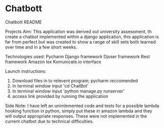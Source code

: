 # Chatbott
Chatbott README

Projects Aim:
This application was derived out university assessment, th create a chatbot implemented within a django application, this application is far from perfect but was created to show a range of skill sets both learned over time and in a few short weeks. 

Technologies used:
Pycharm
Django framework
Djoser framework
Rest framework
Amazon lex
Komunicate.io interface


Launch instructions:
1. Download files in to relevent program; pycharm reccomended
2. In terminal window input 'cd ChatBot'
3. In terminal window input 'python manage.py runserver'
4. access link provided by running the application

Side Note:
I have left an unimlemented code and tests for a possible lambda hooking function in python, simply put these in amazon lambda and they will output appropriate responses. These were not implemented in the current chatbot due to technical difficulties.


